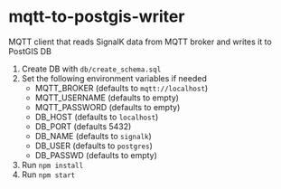 # mqtt-to-postgis-writer
MQTT client that reads SignalK data from MQTT broker and writes it to PostGIS DB

1. Create DB with `db/create_schema.sql`
1. Set the following environment variables if needed
    * MQTT_BROKER (defaults to `mqtt://localhost`)
    * MQTT_USERNAME (defaults to empty)
    * MQTT_PASSWORD (defaults to empty)
    * DB_HOST (defaults to `localhost`)
    * DB_PORT (defaults 5432)
    * DB_NAME (defaults to `signalk`)
    * DB_USER (defaults to `postgres`)
    * DB_PASSWD (defaults to empty)
1. Run `npm install`
2. Run `npm start`

